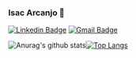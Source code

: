 ### Isac Arcanjo 👋


[![Linkedin Badge](https://img.shields.io/badge/-Isac%20Arcanjo-548931?style=flat-square&logo=Linkedin&logoColor=white&link=https://www.linkedin.com/in/isac-arcanjo-098a0b164/)](https://www.linkedin.com/in/isac-arcanjo-098a0b164/)
[![Gmail Badge](https://img.shields.io/badge/-arcanjo.fiec@gmail.com-548931?style=flat-square&logo=Gmail&logoColor=white&link=mailto:arcanjo.fiec@gmail.com)](mailto:arcanjo.fiec@gmail.com)

![Anurag's github stats](https://github-readme-stats.vercel.app/api/?username=anuraghazra&show_icons=true&title_color=548931&icon_color=548931&text_color=fff&bg_color=151515)[![Top Langs](https://github-readme-stats.vercel.app/api/top-langs/?username=isacarcanjo)](https://github.com/anuraghazra/github-readme-stats) 

